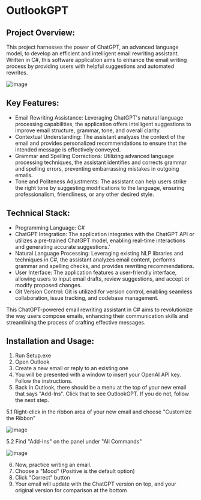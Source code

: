 # OutlookGPT
<h2>Project Overview:</h2>

This project harnesses the power of ChatGPT, an advanced language model, to develop an efficient and intelligent email rewriting assistant. Written in C#, this software application aims to enhance the email writing process by providing users with helpful suggestions and automated rewrites.

![image](https://github.com/rkrehn/OutlookGPT/assets/15220483/4c9bd69e-0e7a-41a3-8263-050ddb97b7c4)


<h2>Key Features:</h2>

* Email Rewriting Assistance: Leveraging ChatGPT's natural language processing capabilities, the application offers intelligent suggestions to improve email structure, grammar, tone, and overall clarity.
* Contextual Understanding: The assistant analyzes the context of the email and provides personalized recommendations to ensure that the intended message is effectively conveyed.
* Grammar and Spelling Corrections: Utilizing advanced language processing techniques, the assistant identifies and corrects grammar and spelling errors, preventing embarrassing mistakes in outgoing emails.
* Tone and Politeness Adjustments: The assistant can help users strike the right tone by suggesting modifications to the language, ensuring professionalism, friendliness, or any other desired style.

<h2>Technical Stack:</h2>

* Programming Language: C#
* ChatGPT Integration: The application integrates with the ChatGPT API or utilizes a pre-trained ChatGPT model, enabling real-time interactions and generating accurate suggestions.'
* Natural Language Processing: Leveraging existing NLP libraries and techniques in C#, the assistant analyzes email content, performs grammar and spelling checks, and provides rewriting recommendations.
* User Interface: The application features a user-friendly interface, allowing users to input email drafts, review suggestions, and accept or modify proposed changes.
* Git Version Control: Git is utilized for version control, enabling seamless collaboration, issue tracking, and codebase management.

This ChatGPT-powered email rewriting assistant in C# aims to revolutionize the way users compose emails, enhancing their communication skills and streamlining the process of crafting effective messages.

<h2>Installation and Usage:</h2>

1. Run Setup.exe
2. Open Outlook
3. Create a new email or reply to an existing one
4. You will be presented with a window to insert your OpenAI API key. Follow the instructions.
5. Back in Outlook, there should be a menu at the top of your new email that says "Add-Ins". Click that to see OutlookGPT. If you do not, follow the next step.

  5.1 Right-click in the ribbon area of your new email and choose "Customize the Ribbon"

  ![image](https://github.com/rkrehn/OutlookGPT/assets/15220483/1ae1df5c-70dd-4497-9d4e-51d04ab2178d)

  5.2 Find "Add-Ins" on the panel under "All Commands"

  ![image](https://github.com/rkrehn/OutlookGPT/assets/15220483/d4aa2f83-5e74-4548-a226-3d74649173e4)

6. Now, practice writing an email.
7. Choose a "Mood" (Positive is the default option)
8. Click "Correct" button
9. Your email will update with the ChatGPT version on top, and your original version for comparison at the bottom
